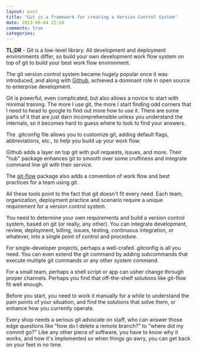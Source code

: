 ```yaml
---
layout: post
title: "Git is a framework for creating a Version Control System"
date: 2013-09-04 22:24
comments: true
categories: 
---
```

__TL;DR__ - Git is a low-level library.  All development and deployment
environments differ, so build your own development work
flow system on top of git to build your best work flow environment.

The git version control system became hugely popular once it was
introduced, and along with [Github](http://github.com), achieved a
dominant role in open source to enterprise development.

Git is powerful, even complicated, but also allows a novice to start
with minimal training. The more I use git, the more I start finding odd
corners that I need to head to google to find out more how to use it.
There are some parts of it that are just darn incomprehensible unless
you understand the internals, so it becomes hard to guess where to look
to find your answers.

The .gitconfig file allows you to customize git, adding default flags,
abbreviations, etc., to help you build up your work flow. 

Github adds a layer on top git with pull requests, issues, and more.
Their "hub" package enhances git to smooth over some cruftiness and
integrate command line git with their service.

The [git-flow](https://github.com/nvie/gitflow) package also adds a
convention of work flow and best practices for a team using git.

All these tools point to the fact that git doesn't fit every need. Each
team, organization, deployment practice and scenario require a unique
requirement for a version control system. 

You need to determine your own requirements and build a version control
system, based on git (or really, any other). You can integrate
development, review, deployment, billing, issues, testing, continuous
integration, or whatever, into a single point of control and procedure.

For single-developer projects, perhaps a well-crafed .gitconfig is all
you need. You can even extend the git command by adding subcommands that
execute multiple git commands or any other system command.

For a small team, perhaps a shell script or app can usher change through
proper channels. Perhaps you find that off-the-shelf solutions like
git-flow fit well enough.

Before you start, you need to work it manually for a while to understand
the pain points of your situation, and find the solutions that solve
them, or enhance how you currently operate.

Every shop needs a serious git advocate on staff, who can answer those
edge questions like "how do I delete a remote branch?" to "where did my
commit go?" Like any other piece of software, you have to know why it
works, and how it's implemented so when things go awry, you can get back
on your feet in no time.
